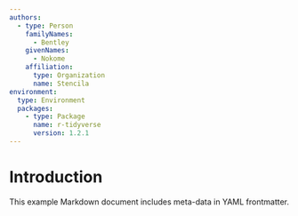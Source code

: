 ```yaml
---
authors:
  - type: Person
    familyNames:
      - Bentley
    givenNames:
      - Nokome
    affiliation:
      type: Organization
      name: Stencila
environment:
  type: Environment
  packages:
    - type: Package
      name: r-tidyverse
      version: 1.2.1
---
```


# Introduction

This example Markdown document includes meta-data in YAML frontmatter.

